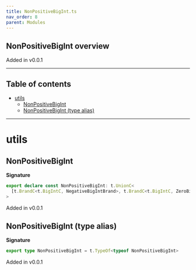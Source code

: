 ```yaml
---
title: NonPositiveBigInt.ts
nav_order: 8
parent: Modules
---
```


## NonPositiveBigInt overview

Added in v0.0.1

---

<h2 class="text-delta">Table of contents</h2>

- [utils](#utils)
  - [NonPositiveBigInt](#nonpositivebigint)
  - [NonPositiveBigInt (type alias)](#nonpositivebigint-type-alias)

---

# utils

## NonPositiveBigInt

**Signature**

```ts
export declare const NonPositiveBigInt: t.UnionC<
  [t.BrandC<t.BigIntC, NegativeBigIntBrand>, t.BrandC<t.BigIntC, ZeroBigIntBrand>]
>
```

Added in v0.0.1

## NonPositiveBigInt (type alias)

**Signature**

```ts
export type NonPositiveBigInt = t.TypeOf<typeof NonPositiveBigInt>
```

Added in v0.0.1
